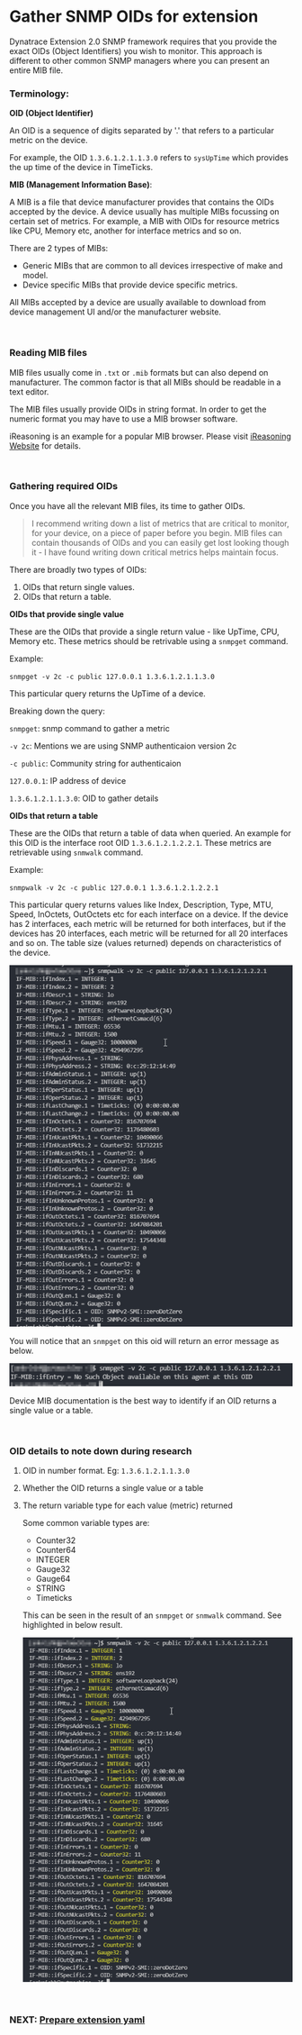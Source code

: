 # Gather SNMP OIDs for extension

Dynatrace Extension 2.0 SNMP framework requires that you provide the exact OIDs (Object Identifiers) you wish to monitor. This approach is different to other common SNMP managers where you can present an entire MIB file. 

### Terminology:

**OID (Object Identifier)**

An OID is a sequence of digits separated by '.' that refers to a particular metric on the device. 

For example, the OID `1.3.6.1.2.1.1.3.0` refers to `sysUpTime` which provides the up time of the device in TimeTicks.

**MIB (Management Information Base)**:

A MIB is a file that device manufacturer provides that contains the OIDs accepted by the device. A device usually has multiple MIBs focussing on certain set of metrics. For example, a MIB with OIDs for resource metrics like CPU, Memory etc, another for interface metrics and so on.

There are 2 types of MIBs:
- Generic MIBs that are common to all devices irrespective of make and model.
- Device specific MIBs that provide device specific metrics.

All MIBs accepted by a device are usually available to download from device management UI and/or the manufacturer website.

<br/>

### Reading MIB files

MIB files usually come in `.txt` or `.mib` formats but can also depend on manufacturer. The common factor is that all MIBs should be readable in a text editor.

The MIB files usually provide OIDs in string format. In order to get the numeric format you may have to use a MIB browser software. 

iReasoning is an example for a popular MIB browser. Please visit [iReasoning Website](http://www.ireasoning.com/) for details.

<br/>

### Gathering required OIDs

Once you have all the relevant MIB files, its time to gather OIDs.

> I recommend writing down a list of metrics that are critical to monitor, for your device, on a piece of paper before you begin. MIB files can contain thousands of OIDs and you can easily get lost looking though it - I have found writing down critical metrics helps maintain focus.

There are broadly two types of OIDs:

1. OIDs that return single values.
2. OIDs that return a table. 

**OIDs that provide single value**

These are the OIDs that provide a single return value - like UpTime, CPU, Memory etc. These metrics should be retrivable using a `snmpget` command.

Example:

 `snmpget -v 2c -c public 127.0.0.1 1.3.6.1.2.1.1.3.0` 

This particular query returns the UpTime of a device.

Breaking down the query:

`snmpget`: snmp command to gather a metric

`-v 2c`: Mentions we are using SNMP authenticaion version 2c

`-c public`: Community string for authenticaion

`127.0.0.1`: IP address of device

`1.3.6.1.2.1.1.3.0`: OID to gather details


**OIDs that return a table**

These are the OIDs that return a table of data when queried. An example for this OID is the interface root OID `1.3.6.1.2.1.2.2.1`. These metrics are retrievable using `snmwalk` command.

Example:

`snmpwalk -v 2c -c public 127.0.0.1 1.3.6.1.2.1.2.2.1`

This particular query returns values like Index, Description, Type, MTU, Speed, InOctets, OutOctets etc for each interface on a device. If the device has 2 interfaces, each metric will be returned for both interfaces, but if the devices has 20 interfaces, each metric will be returned for all 20 interfaces and so on. The table size (values returned) depends on characteristics of the device.

![snmpwalk_table](images/snmwalk_table.png)

You will notice that an `snmpget` on this oid will return an error message as below.

![snmpwalk_table_error](images/snmwalk_table_error.png)

Device MIB documentation is the best way to identify if an OID returns a single value or a table.


<br/>

### OID details to note down during research

1. OID in number format. Eg: `1.3.6.1.2.1.1.3.0`
2. Whether the OID returns a single value or a table
3. The return variable type for each value (metric) returned
   
    Some common variable types are:
      - Counter32
      - Counter64   
      - INTEGER
      - Gauge32
      - Gauge64
      - STRING  
      - Timeticks

    This can be seen in the result of an `snmpget` or `snmwalk` command. See highlighted in below result.

    ![snmpwalk_table_highlighted](images/snmwalk_table_highlighted.png)


<br/>

### NEXT: [Prepare extension yaml](2_Prepare_extension_file.md)




